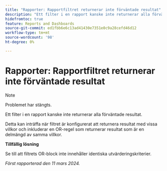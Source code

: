 ```yaml
---
title: "Rapporter: Rapportfiltret returnerar inte förväntade resultat"
description: "Ett filter i en rapport kanske inte returnerar alla förväntade resultat. Det finns en lösning."
hidefromtoc: true
feature: Reports and Dashboards
source-git-commit: ed1fbb6e6c13ad41430e7351e0c9a28cefd46d12
workflow-type: tm+mt
source-wordcount: '98'
ht-degree: 0%

---
```



# Rapporter: Rapportfiltret returnerar inte förväntade resultat

>[!NOTE]
>
>Problemet har stängts.

Ett filter i en rapport kanske inte returnerar alla förväntade resultat.

Detta kan inträffa när filtret är konfigurerat att returnera resultat med vissa villkor och inkluderar en OR-regel som returnerar resultat som är en delmängd av samma villkor.

**Tillfällig lösning**

Se till att filtrets OR-block inte innehåller identiska utvärderingskriterier.

_Först rapporterad den 11 mars 2024._

